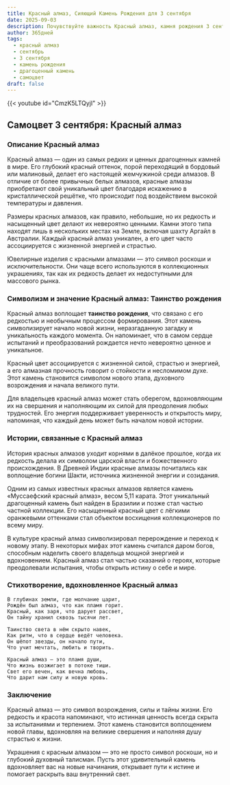 ```yaml
---
title: Красный алмаз, Сияющий Камень Рождения для 3 сентября
date: 2025-09-03
description: Почувствуйте важность Красный алмаз, камня рождения 3 сентября, который символизирует Таинство рождения. Пусть его красота и значение осветят ваш день.
author: 365дней
tags:
  - красный алмаз
  - сентябрь
  - 3 сентября
  - камень рождения
  - драгоценный камень
  - самоцвет
draft: false
---
```


{{< youtube id="CmzK5LTQyjI" >}}

## Самоцвет 3 сентября: Красный алмаз

### Описание Красный алмаз

Красный алмаз — один из самых редких и ценных драгоценных камней в мире. Его глубокий красный оттенок, порой переходящий в бордовый или малиновый, делает его настоящей жемчужиной среди алмазов. В отличие от более привычных белых алмазов, красные алмазы приобретают свой уникальный цвет благодаря искажению в кристаллической решётке, что происходит под воздействием высокой температуры и давления.

Размеры красных алмазов, как правило, небольшие, но их редкость и насыщенный цвет делают их невероятно ценными. Камни этого типа находят лишь в нескольких местах на Земле, включая шахту Аргайл в Австралии. Каждый красный алмаз уникален, а его цвет часто ассоциируется с жизненной энергией и страстью.

Ювелирные изделия с красными алмазами — это символ роскоши и исключительности. Они чаще всего используются в коллекционных украшениях, так как их редкость делает их недоступными для массового рынка.

### Символизм и значение Красный алмаз: Таинство рождения

Красный алмаз воплощает **таинство рождения**, что связано с его редкостью и необычным процессом формирования. Этот камень символизирует начало новой жизни, неразгаданную загадку и уникальность каждого момента. Он напоминает, что в самом сердце испытаний и преобразований рождается нечто невероятно ценное и уникальное.

Красный цвет ассоциируется с жизненной силой, страстью и энергией, а его алмазная прочность говорит о стойкости и несломимом духе. Этот камень становится символом нового этапа, духовного возрождения и начала великого пути.

Для владельцев красный алмаз может стать оберегом, вдохновляющим их на свершения и наполняющим их силой для преодоления любых трудностей. Его энергия поддерживает уверенность и открытость миру, напоминая, что каждый день может быть началом новой истории.

### Истории, связанные с Красный алмаз

История красных алмазов уходит корнями в далёкое прошлое, когда их редкость делала их символом царской власти и божественного происхождения. В Древней Индии красные алмазы почитались как воплощение богини Шакти, источника жизненной энергии и созидания.

Одним из самых известных красных алмазов является камень «Муссаефский красный алмаз», весом 5,11 карата. Этот уникальный драгоценный камень был найден в Бразилии и позже стал частью частной коллекции. Его насыщенный красный цвет с лёгкими оранжевыми оттенками стал объектом восхищения коллекционеров по всему миру.

В культуре красный алмаз символизировал перерождение и переход к новому этапу. В некоторых мифах этот камень считался даром богов, способным наделить своего владельца мощной энергией и вдохновением. Красный алмаз стал частью сказаний о героях, которые преодолевали испытания, чтобы открыть истину о себе и мире.

### Стихотворение, вдохновленное Красный алмаз

```
В глубинах земли, где молчание царит,  
Рождён был алмаз, что как пламя горит.  
Красный, как заря, что дарует рассвет,  
Он тайну хранил сквозь тысячи лет.

Таинство света в нём скрыто навек,  
Как ритм, что в сердце ведёт человека.  
Он шёпот звезды, он начало пути,  
Что учит мечтать, любить и творить.

Красный алмаз — это пламя души,  
Что жизнь возжигает в потоке тиши.  
Свет его вечен, как вечна любовь,  
Что дарит нам силу и новую кровь.
```

### Заключение

Красный алмаз — это символ возрождения, силы и тайны жизни. Его редкость и красота напоминают, что истинная ценность всегда скрыта за испытаниями и терпением. Этот камень становится воплощением новой главы, вдохновляя на великие свершения и наполняя душу страстью к жизни.

Украшения с красным алмазом — это не просто символ роскоши, но и глубокий духовный талисман. Пусть этот удивительный камень вдохновляет вас на новые начинания, открывает пути к истине и помогает раскрыть ваш внутренний свет.